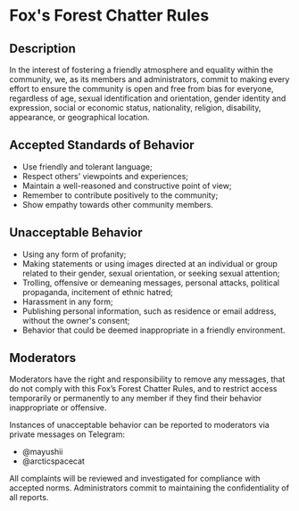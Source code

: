 # Fox's Forest Chatter Rules

## Description

In the interest of fostering a friendly atmosphere and equality within the community, we, as its members and administrators, commit to making every effort to ensure the community is open and free from bias for everyone, regardless of age, sexual identification and orientation, gender identity and expression, social or economic status, nationality, religion, disability, appearance, or geographical location.

## Accepted Standards of Behavior

- Use friendly and tolerant language;
- Respect others' viewpoints and experiences;
- Maintain a well-reasoned and constructive point of view;
- Remember to contribute positively to the community;
- Show empathy towards other community members.

## Unacceptable Behavior

- Using any form of profanity;
- Making statements or using images directed at an individual or group related to their gender, sexual orientation, or seeking sexual attention;
- Trolling, offensive or demeaning messages, personal attacks, political propaganda, incitement of ethnic hatred;
- Harassment in any form;
- Publishing personal information, such as residence or email address, without the owner's consent;
- Behavior that could be deemed inappropriate in a friendly environment.

## Moderators

Moderators have the right and responsibility to remove any messages, that do not comply with this Fox’s Forest Chatter Rules, and to restrict access temporarily or permanently to any member if they find their behavior inappropriate or offensive.

Instances of unacceptable behavior can be reported to moderators via private messages on Telegram:

- @mayushii
- @arcticspacecat

All complaints will be reviewed and investigated for compliance with accepted norms. Administrators commit to maintaining the confidentiality of all reports.
